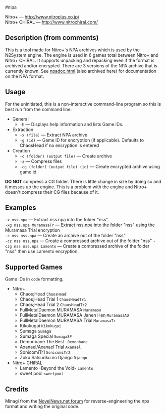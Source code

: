 #nipa

Nitro+ — <http://www.nitroplus.co.jp/>  
Nitro+ CHiRAL — <http://www.nitrochiral.com/>
 
## Description (from comments)
This is a tool made for Nitro+'s NPA archives which is used by the N2System engine. The engine is used in 6 games total between Nitro+ and Nitro+ CHiRAL. It supports unpacking and repacking even if the format is archived and/or encrypted.
There are 3 versions of the NPA archive that is currently known.
See [npadoc.html](http://www.tsukuru.info/nipa/npadoc.html) (also archived here) for documentation on the NPA format.

## Usage
For the uninitiated, this is a non-interactive command-line program so this is best run from the command line.

* General
    * `-h` — Displays help information and lists Game IDs.
* Extraction
    * `-x (file)` — Extract NPA archive
    * `-g (id)` — Game ID for encryption (if applicable). Defaults to ChaosHead if no encryption is entered
* Creation
    * `-c (folder) (output file)` — Create archive
    * `-z` — Compress files
    * `-cg (folder) (output file) (id)` — Create encrypted archive using game id.

**DO NOT** compress a CG folder. There is little change in size by doing so and it messes up the engine. This is a problem with the engine and Nitro+ doesn't compress their CG files because of it.

## Examples
`-x nss.npa` — Extract nss.npa into the folder "nss"  
`-xg nss.npa MuramasaTr` — Extract nss.npa into the folder "nss" using the Muramasa Trial encryption  
`-c nss nss.npa` — Create an archive out of the folder "nss"  
`-cz nss nss.npa` — Create a compressed archive out of the folder "nss"
`-czg nss nss.npa Lamento` — Create a compressed archive of the folder "nss" then use Lamento encryption.

## Supported Games
Game IDs in `code` formatting.

* Nitro+
    * Chaos;Head `ChaosHead`
    * Chaos;Head Trial 1 `ChaosHeadTr1`
    * Chaos;Head Trial 2 `ChaosHeadTr2`
    * FullMetalDaemon MURAMASA `Muramasa`
    * FullMetalDaemon MURAMASA Janen Hen `MuramasaAD`
    * FullMetalDaemon MURAMASA Trial `MuramasaTr`
    * Kikokugai `Kikokugai`
    * Sumaga `Sumaga`
    * Sumaga Special `SumagaSP`
    * Demonbane The Best ` Demonbane`
    * Axanael/Axanael Trial `Axanael`
    * SonicomiTr1 `SonicomiTr2`
    * Zoku Satsuriku no Django `Django`
* Nitro+ CHiRAL
    * Lamento -Beyond the Void- `Lamento`
    * sweet pool `sweetpool`


## Credits
Minagi from the [NovelNews.net forum](http://forums.novelnews.net/showthread.php?t=35621) for reverse-engineering the npa format and writing the original code.